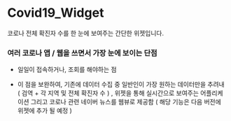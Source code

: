 # Covid19_Widget

코로나 전체 확진자 수를 한 눈에 보여주는 간단한 위젯입니다.

### 여러 코로나 앱 / 웹을 쓰면서 가장 눈에 보이는 단점

- 일일이 접속하거나, 조회를 해야하는 점

- 이 점을 보완하여, 기존에 데이터 수집 중 일반인이 가장 원하는 데이터만을 추려내 ( 검역 + 각 지역 및 전체 확진자 수 ) , 위젯을 통해 실시간으로 보여주는 어플리케이션
그리고 코로나 관련 네이버 뉴스를 웹뷰로 제공함 ( 해당 기능은 다음 버전에 위젯에 추가 될 예정 )


